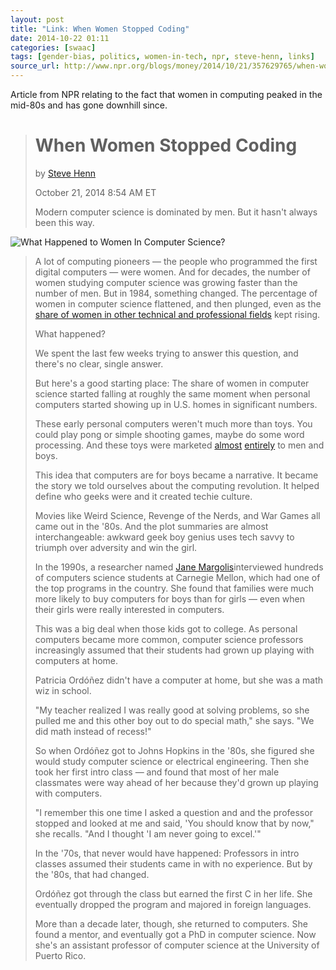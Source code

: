 ```yaml
---
layout: post
title: "Link: When Women Stopped Coding"
date: 2014-10-22 01:11
categories: [swaac]
tags: [gender-bias, politics, women-in-tech, npr, steve-henn, links]
source_url: http://www.npr.org/blogs/money/2014/10/21/357629765/when-women-stopped-coding
---
```

Article from NPR relating to the fact that women in computing peaked in the mid-80s and has gone downhill since.

> # When Women Stopped Coding
> by [Steve Henn](http://www.npr.org/people/336939601/steve-henn)
> 
> October 21, 2014 8:54 AM ET
> 
> Modern computer science is dominated by men. But it hasn't always been
> this way.

![What Happened to Women In Computer Science?](http://tt.imageshare.s3.amazonaws.com/blog/graphics/percent-of-women-majors-by-field.png "What Happened to Women In Computer Science?")
 
> A lot of computing pioneers — the people who programmed the first
> digital computers — were women. And for decades, the number of women
> studying computer science was growing faster than the number of men. But
> in 1984, something changed. The percentage of women in computer science
> flattened, and then plunged, even as the [share of women in other technical and professional fields](http://www.nsf.gov/statistics/nsf13327/content.cfm?pub_id=4266&id=2)
> kept rising.
> 
> What happened?
> 
> We spent the last few weeks trying to answer this question, and there's
> no clear, single answer.
> 
> But here's a good starting place: The share of women in computer science
> started falling at roughly the same moment when personal computers
> started showing up in U.S. homes in significant numbers.
> 
> These early personal computers weren't much more than toys. You could
> play pong or simple shooting games, maybe do some word processing. And
> these toys were marketed
> [almost](https://www.youtube.com/watch?v=1CDkHs4lzUo)
> [entirely](https://www.youtube.com/watch?v=rxNjx_VWJ8U) to men and boys.
> 
> This idea that computers are for boys became a narrative. It became the
> story we told ourselves about the computing revolution. It helped define
> who geeks were and it created techie culture.
> 
> Movies like Weird Science, Revenge of the Nerds, and War Games all came
> out in the '80s. And the plot summaries are almost interchangeable:
> awkward geek boy genius uses tech savvy to triumph over adversity and
> win the girl.
> 
> In the 1990s, a researcher named [Jane Margolis](http://gseis.ucla.edu/directory/jane-margolis/)interviewed
> hundreds of computers science students at Carnegie Mellon, which had one
> of the top programs in the country. She found that families were much
> more likely to buy computers for boys than for girls — even when their
> girls were really interested in computers.
> 
> This was a big deal when those kids got to college. As personal
> computers became more common, computer science professors increasingly
> assumed that their students had grown up playing with computers at home.
> 
> Patricia Ordóñez didn't have a computer at home, but she was a math wiz
> in school.
> 
> "My teacher realized I was really good at solving problems, so she
> pulled me and this other boy out to do special math," she says. "We did
> math instead of recess!"
> 
> So when Ordóñez got to Johns Hopkins in the '80s, she figured she would
> study computer science or electrical engineering. Then she took her
> first intro class — and found that most of her male classmates were way
> ahead of her because they'd grown up playing with computers.
> 
> "I remember this one time I asked a question and and the professor
> stopped and looked at me and said, 'You should know that by now," she
> recalls. "And I thought 'I am never going to excel.'"
> 
> In the '70s, that never would have happened: Professors in intro classes
> assumed their students came in with no experience. But by the '80s, that
> had changed.
> 
> Ordóñez got through the class but earned the first C in her life. She
> eventually dropped the program and majored in foreign languages.
> 
> More than a decade later, though, she returned to computers. She found a
> mentor, and eventually got a PhD in computer science. Now she's an
> assistant professor of computer science at the University of Puerto
> Rico.
> 
